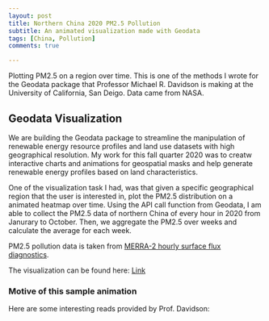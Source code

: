 ```yaml
---
layout: post
title: Northern China 2020 PM2.5 Pollution
subtitle: An animated visualization made with Geodata
tags: [China, Pollution]
comments: true

---
```


Plotting PM2.5 on a region over time. This is one of the methods I wrote for the Geodata package that Professor Michael R. Davidson is making at the University of California, San Deigo. Data came from NASA.


## Geodata Visualization

We are building the Geodata package to streamline the manipulation of renewable energy resource profiles and land use datasets with high geographical resolution. My work for this fall quarter 2020 was to creatw interactive charts and animations for geospatial masks and help generate renewable energy profiles based on land characteristics.

One of the visualization task I had, was that given a specific geographical region that the user is interested in, plot the PM2.5 distribution on a animated heatmap over time. Using the API call function from Geodata, I am able to collect the PM2.5 data of northern China of every hour in 2020 from Janurary to October. Then, we aggregate the PM2.5 over weeks and calculate the average for each week.

PM2.5 pollution data is taken from [MERRA-2 hourly surface flux diagnostics](https://disc.gsfc.nasa.gov/datasets/M2T1NXFLX_5.12.4/summary).

The visualization can be found here: [Link](https://mdavidson.org/geodata-viz/2020-12-07-northern-china-2020-pm25-pollution/#pm25-fine-particulate-matter-pollution-over-northern-china-in-2020)


### Motive of this sample animation

Here are some interesting reads provided by Prof. Davidson:
